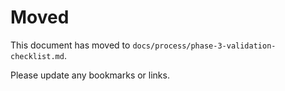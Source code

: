 # Moved

This document has moved to `docs/process/phase-3-validation-checklist.md`.

Please update any bookmarks or links.